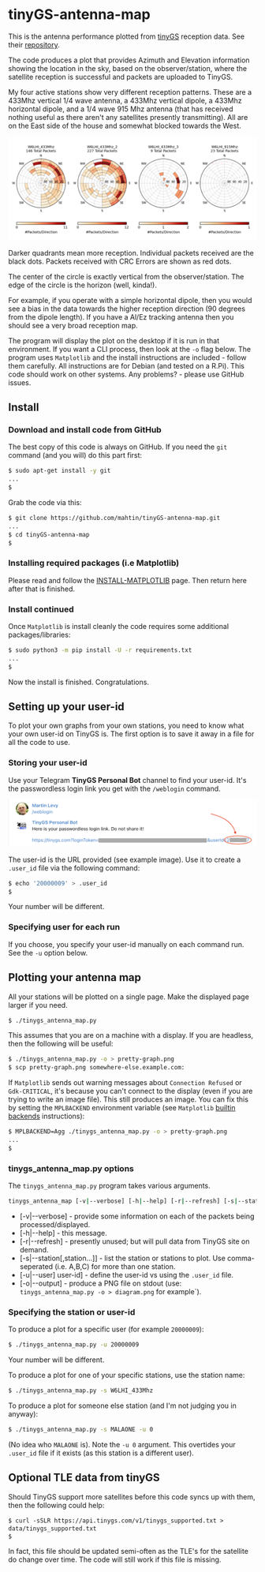 # tinyGS-antenna-map
This is the antenna performance plotted from [tinyGS](https://tinygs.com) reception data. See their [repository](https://github.com/G4lile0/tinyGS).

The code produces a plot that provides Azimuth and Elevation information showing the location in the sky, based on the observer/station, where the satellite reception is successful and packets are uploaded to TinyGS.

My four active stations show very different reception patterns.
These are a 433Mhz vertical 1/4 wave antenna, a 433Mhz vertical dipole, a 433Mhz horizontal dipole, and a 1/4 wave 915 Mhz antenna (that has received nothing useful as there aren't any satellites presently transmitting).
All are on the East side of the house and somewhat blocked towards the West.

![W6LHI](/doc/images/W6LHI.png?raw=true "W6LHI")

Darker quadrants mean more reception.
Individual packets received are the black dots. Packets received with CRC Errors are shown as red dots.

The center of the circle is exactly vertical from the observer/station.
The edge of the circle is the horizon (well, kinda!).

For example, if you operate with a simple horizontal dipole, then you would see a bias in the data towards the higher reception direction (90 degrees from the dipole length).
If you have a Al/Ez tracking antenna then you should see a very broad reception map.

The program will display the plot on the desktop if it is run in that environment.
If you want a CLI process, then look at the `-o` flag below.
The program uses `Matplotlib` and the install instructions are included - follow them carefully.
All instructions are for Debian (and tested on a R.Pi). This code should work on other systems.
Any problems? - please use GitHub issues.

## Install

### Download and install code from GitHub

The best copy of this code is always on GitHub.
If you need the `git` command (and you will) do this part first:

```bash
$ sudo apt-get install -y git
...
$
```

Grab the code via this:

```bash
$ git clone https://github.com/mahtin/tinyGS-antenna-map.git
...
$ cd tinyGS-antenna-map
$
```

### Installing required packages (i.e Matplotlib)

Please read and follow the [INSTALL-MATPLOTLIB](/INSTALL-MATPLOTLIB.md) page. Then return here after that is finished.

### Install continued

Once `Matplotlib` is install cleanly the code requires some additional packages/libraries:

```bash
$ sudo python3 -m pip install -U -r requirements.txt
...
$
```

Now the install is finished. Congratulations.

## Setting up your user-id

To plot your own graphs from your own stations, you need to know what your own user-id on TinyGS is.
The first option is to save it away in a file for all the code to use.

### Storing your user-id

Use your Telegram **TinyGS Personal Bot** channel to find your user-id.
It's the passwordless login link you get with the `/weblogin` command.

![user-id](/doc/images/telegram-tinygs-personal-bot-weblogin.png?raw=true "user-id")

The user-id is the URL provided (see example image).
Use it to create a `.user_id` file via the following command:

```bash
$ echo '20000009' > .user_id
$
```

Your number will be different.

### Specifying user for each run

If you choose, you specify your user-id manually on each command run. See the `-u` option  below.

## Plotting your antenna map

All your stations will be plotted on a single page. Make the displayed page larger if you need.

```bash
$ ./tinygs_antenna_map.py
```

This assumes that you are on a machine with a display. If you are headless, then the following will be useful:

```bash
$ ./tinygs_antenna_map.py -o > pretty-graph.png
$ scp pretty-graph.png somewhere-else.example.com:
```

If `Matplotlib` sends out warning messages about `Connection Refused` or `Gdk-CRITICAL`, it's because you can't connect to the display (even if you are trying to write an image file).
This still produces an image.
You can fix this by setting the `MPLBACKEND` environment variable (see `Matplotlib` [builtin backends](https://matplotlib.org/stable/tutorials/introductory/usage.html?highlight=mplbackend#the-builtin-backends) instructions):

```bash
$ MPLBACKEND=Agg ./tinygs_antenna_map.py -o > pretty-graph.png
...
$
```

### tinygs_antenna_map.py options

The `tinygs_antenna_map.py` program takes various arguments.

```bash
tinygs_antenna_map [-v|--verbose] [-h|--help] [-r|--refresh] [-s|--station[,station...]] [-u|--user] user-id]

```

 * [-v|--verbose] - provide some information on each of the packets being processed/displayed.
 * [-h|--help] - this message.
 * [-r|--refresh] - presently unused; but will pull data from TinyGS site on demand.
 * [-s|--station[,station...]] - list the station or stations to plot. Use comma-seperated (i.e. A,B,C) for more than one station.
 * [-u|--user] user-id] - define the user-id vs using the `.user_id` file.
 * [-o|--output] - produce a PNG file on stdout (use: `tinygs_antenna_map.py -o > diagram.png` for example`).

### Specifying the station or user-id

To produce a plot for a specific user (for example `20000009`):

```bash
$ ./tinygs_antenna_map.py -u 20000009
```

Your number will be different.

To produce a plot for one of your specific stations, use the station name:

```bash
$ ./tinygs_antenna_map.py -s W6LHI_433Mhz
```

To produce a plot for someone else station (and I'm not judging you in anyway):

```bash
$ ./tinygs_antenna_map.py -s MALAONE -u 0
```

(No idea who `MALAONE` is). Note the `-u 0` argument. This overtides your `.user_id` file if it exists (as this station is a different user).

## Optional TLE data from tinyGS

Should TinyGS support more satellites before this code syncs up with them, then the following could help:

```
$ curl -sSLR https://api.tinygs.com/v1/tinygs_supported.txt > data/tinygs_supported.txt
$
```

In fact, this file should be updated semi-often as the TLE's for the satellite do change over time. The code will still work if this file is missing.

